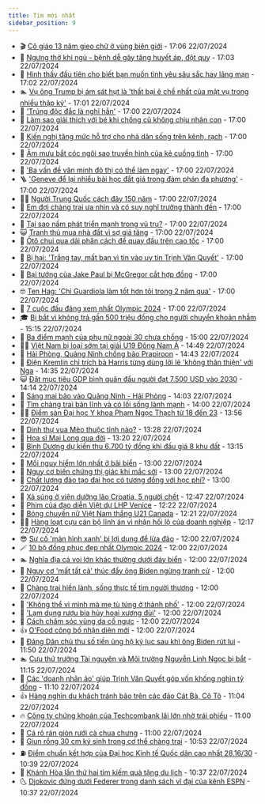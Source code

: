 ```yaml
---
title: Tim mới nhất
sidebar_position: 9
---
```


<!-- vnexpress-tin-moi-nhat:START -->
- 🎬 [Cô giáo 13 năm gieo chữ ở vùng biên giới](https://vnexpress.net/co-giao-13-nam-gieo-chu-o-vung-bien-gioi-4772002.html) - 17:06 22/07/2024
- 🐎 [Ngưng thở khi ngủ - bệnh dễ gây tăng huyết áp, đột quỵ](https://vnexpress.net/ngung-tho-khi-ngu-benh-de-gay-tang-huyet-ap-dot-quy-4772600.html) - 17:03 22/07/2024
- 🦍 [Hình thấy đầu tiên cho biết bạn muốn tình yêu sâu sắc hay lãng mạn](https://vnexpress.net/hinh-thay-dau-tien-cho-biet-ban-muon-tinh-yeu-sau-sac-hay-lang-man-4773017.html) - 17:02 22/07/2024
- 🏊 [Vụ ông Trump bị ám sát hụt là &#39;thất bại ê chề nhất của mật vụ trong nhiều thập kỷ&#39;](https://vnexpress.net/vu-ong-trump-bi-am-sat-hut-la-that-bai-e-che-nhat-cua-mat-vu-trong-nhieu-thap-ky-4773077.html) - 17:01 22/07/2024
- 🎊 [&#39;Trúng độc đắc là nghỉ hẳn&#39;](https://vnexpress.net/trung-doc-dac-la-nghi-han-4773084.html) - 17:00 22/07/2024
- 🎃 [Làm sao giải thích với bé khi chồng cũ không chịu nhận con](https://vnexpress.net/lam-sao-giai-thich-voi-be-khi-chong-cu-khong-chiu-nhan-con-4773075.html) - 17:00 22/07/2024
- 🧰 [Kiến nghị tăng mức hỗ trợ cho nhà dân sống trên kênh, rạch](https://vnexpress.net/kien-nghi-tang-muc-ho-tro-cho-nha-dan-song-tren-kenh-rach-4773069.html) - 17:00 22/07/2024
- 🔭 [Âm mưu bắt cóc ngôi sao truyền hình của kẻ cuồng tình](https://vnexpress.net/am-muu-bat-coc-ngoi-sao-truyen-hinh-cua-ke-cuong-tinh-4773041.html) - 17:00 22/07/2024
- 🫶 [&#39;Ba vấn đề văn minh đô thị có thể làm ngay&#39;](https://vnexpress.net/ba-van-de-van-minh-do-thi-co-the-lam-ngay-4772998.html) - 17:00 22/07/2024
- 🪜 [&#39;Geneve để lại nhiều bài học đắt giá trong đàm phán đa phương&#39;](https://vnexpress.net/geneve-de-lai-nhieu-bai-hoc-dat-gia-trong-dam-phan-da-phuong-4772920.html) - 17:00 22/07/2024
- 👨‍🏫 [Người Trung Quốc cách đây 150 năm](https://vnexpress.net/nguoi-trung-quoc-cach-day-150-nam-4772877.html) - 17:00 22/07/2024
- 🎊 [Em đợi chàng trai ưa nhìn và có suy nghĩ trưởng thành đến](https://vnexpress.net/em-doi-chang-trai-ua-nhin-va-co-suy-nghi-truong-thanh-den-4772818.html) - 17:00 22/07/2024
- 🎊 [Tại sao nấm phát triển mạnh trong vũ trụ?](https://vnexpress.net/tai-sao-nam-phat-trien-manh-trong-vu-tru-4772660.html) - 17:00 22/07/2024
- 😺 [Tranh thủ mua nhà đất vì sợ giá tăng](https://vnexpress.net/tranh-thu-mua-nha-dat-vi-so-gia-tang-4772185.html) - 17:00 22/07/2024
- 🐘 [Ôtô chui qua dải phân cách để quay đầu trên cao tốc](https://vnexpress.net/oto-chui-qua-dai-phan-cach-de-quay-dau-tren-cao-toc-4772912.html) - 17:00 22/07/2024
- 🌁 [Bị hại: &#39;Trắng tay, mất bạn vì tin vào uy tín Trịnh Văn Quyết&#39;](https://vnexpress.net/bi-hai-trang-tay-mat-ban-vi-tin-vao-uy-tin-trinh-van-quyet-4773086.html) - 17:00 22/07/2024
- 🐲 [Bại tướng của Jake Paul bị McGregor cắt hợp đồng](https://vnexpress.net/bai-tuong-cua-jake-paul-bi-mcgregor-cat-hop-dong-4773081.html) - 17:00 22/07/2024
- 🤓 [Ten Hag: &#39;Chỉ Guardiola làm tốt hơn tôi trong 2 năm qua&#39;](https://vnexpress.net/ten-hag-chi-guardiola-lam-tot-hon-toi-trong-2-nam-qua-4773070.html) - 17:00 22/07/2024
- 💪 [7 cuộc đấu đáng xem nhất Olympic 2024](https://vnexpress.net/7-cuoc-dau-dang-xem-nhat-olympic-2024-4773024.html) - 17:00 22/07/2024
- 🎓 [Bị bắt vì không trả gần 500 triệu đồng cho người chuyển khoản nhầm](https://vnexpress.net/chuyen-khoan-nham-4773066.html) - 15:15 22/07/2024
- 🫣 [Ba điểm mạnh của phụ nữ ngoài 30 chưa chồng](https://vnexpress.net/ba-diem-manh-cua-phu-nu-ngoai-30-chua-chong-4772997.html) - 15:00 22/07/2024
- 🧑‍💻 [Việt Nam bị loại sớm tại giải U19 Đông Nam Á](https://vnexpress.net/viet-nam-bi-loai-som-tai-giai-u19-dong-nam-a-4773062.html) - 14:49 22/07/2024
- 🐲 [Hải Phòng, Quảng Ninh chống bão Prapiroon](https://vnexpress.net/hai-phong-quang-ninh-chong-bao-prapiroon-4773038.html) - 14:43 22/07/2024
- 🌝 [Điện Kremlin chỉ trích bà Harris từng dùng lời lẽ &#39;không thân thiện&#39; với Nga](https://vnexpress.net/dien-kremlin-chi-trich-ba-harris-tung-dung-loi-le-khong-than-thien-voi-nga-4773044.html) - 14:35 22/07/2024
- 😺 [Đặt mục tiêu GDP bình quân đầu người đạt 7.500 USD vào 2030](https://vnexpress.net/dat-muc-tieu-gdp-binh-quan-dau-nguoi-dat-7-500-usd-vao-2030-4773049.html) - 14:14 22/07/2024
- 🐎 [Sáng mai bão vào Quảng Ninh - Hải Phòng](https://vnexpress.net/sang-mai-bao-vao-quang-ninh-hai-phong-4773054.html) - 14:03 22/07/2024
- 🎡 [Tìm chàng trai bản lĩnh và có lối sống lành mạnh](https://vnexpress.net/tim-chang-trai-ban-linh-va-co-loi-song-lanh-manh-4772817.html) - 14:00 22/07/2024
- 👨‍🏫 [Điểm sàn Đại học Y khoa Phạm Ngọc Thạch từ 18 đến 23](https://vnexpress.net/diem-san-dai-hoc-y-khoa-pham-ngoc-thach-2024-4773056.html) - 13:56 22/07/2024
- 🦆 [Dinh thự vua Mèo thuộc tỉnh nào?](https://vnexpress.net/dinh-thu-vua-meo-thuoc-tinh-nao-4772180.html) - 13:28 22/07/2024
- 🚦 [Họa sĩ Mai Long qua đời](https://vnexpress.net/hoa-si-mai-long-qua-doi-4773053.html) - 13:20 22/07/2024
- 💫 [Bình Dương dự kiến thu 6.700 tỷ đồng khi đấu giá 8 khu đất](https://vnexpress.net/binh-duong-du-kien-thu-6-700-ty-dong-khi-dau-gia-8-khu-dat-4773046.html) - 13:15 22/07/2024
- 🎉 [Mối nguy hiểm lớn nhất ở bãi biển](https://vnexpress.net/moi-nguy-hiem-lon-nhat-o-bai-bien-4773040.html) - 13:00 22/07/2024
- 🌋 [Nguy cơ biến chứng thị giác khi mắc sởi](https://vnexpress.net/nguy-co-bien-chung-thi-giac-khi-mac-soi-4773004.html) - 13:00 22/07/2024
- 🤖 [Chất lượng đào tạo đại học có tương đồng với học phí?](https://vnexpress.net/chat-luong-dao-tao-dai-hoc-co-tuong-dong-voi-hoc-phi-4771610.html) - 13:00 22/07/2024
- 🦏 [Xả súng ở viện dưỡng lão Croatia, 5 người chết](https://vnexpress.net/xa-sung-o-vien-duong-lao-croatia-5-nguoi-chet-4773042.html) - 12:47 22/07/2024
- 🦩 [Phim của đạo diễn Việt dự LHP Venice](https://vnexpress.net/phim-cua-dao-dien-viet-du-lhp-venice-4772984.html) - 12:22 22/07/2024
- 👺 [Bóng chuyền nữ Việt Nam thắng U21 Canada](https://vnexpress.net/bong-chuyen-nu-viet-nam-thang-u21-canada-4773047.html) - 12:21 22/07/2024
- 🧑‍🏫 [Hàng loạt cựu cán bộ lĩnh án vì nhận hối lộ của doanh nghiệp](https://vnexpress.net/hang-loat-cuu-can-bo-linh-an-vi-nhan-hoi-lo-cua-doanh-nghiep-4773026.html) - 12:17 22/07/2024
- 😎 [Sự cố &#39;màn hình xanh&#39; bị lợi dụng để lừa đảo](https://vnexpress.net/su-co-man-hinh-xanh-bi-loi-dung-de-lua-dao-4772908.html) - 12:00 22/07/2024
- 🪄 [10 bộ đồng phục đẹp nhất Olympic 2024](https://vnexpress.net/10-bo-dong-phuc-dep-nhat-olympic-2024-4772849.html) - 12:00 22/07/2024
- 🏊 [Nghĩa địa cá voi lớn khác thường dưới đáy biển](https://vnexpress.net/nghia-dia-ca-voi-lon-khac-thuong-duoi-day-bien-4772823.html) - 12:00 22/07/2024
- 💃 [Nguy cơ &#39;mất tất cả&#39; thúc đẩy ông Biden ngừng tranh cử](https://vnexpress.net/nguy-co-mat-tat-ca-thuc-day-ong-biden-ngung-tranh-cu-4772678.html) - 12:00 22/07/2024
- 🦆 [Chàng trai hiền lành, sống thực tế tìm người thương](https://vnexpress.net/chang-trai-hien-lanh-song-thuc-te-tim-nguoi-thuong-4762764.html) - 12:00 22/07/2024
- 🎊 [&#39;Không thể vì mình mà mẹ tù túng ở thành phố&#39;](https://vnexpress.net/khong-the-vi-minh-ma-me-tu-tung-o-thanh-pho-4767962.html) - 12:00 22/07/2024
- 👺 [&#39;Lạm dụng rượu bia hủy hoại xương đùi&#39;](https://vnexpress.net/lam-dung-ruou-bia-huy-hoai-xuong-dui-4773008.html) - 12:00 22/07/2024
- 🎡 [Cách chăm sóc vùng da cổ ngực](https://vnexpress.net/cach-cham-soc-vung-da-co-nguc-4772893.html) - 12:00 22/07/2024
- 👍 [O&#39;Food công bố nhận diện mới](https://vnexpress.net/o-food-cong-bo-nhan-dien-moi-4771352.html) - 12:00 22/07/2024
- 🐎 [Đảng Dân chủ thu số tiền ủng hộ kỷ lục sau khi ông Biden rút lui](https://vnexpress.net/dang-dan-chu-thu-so-tien-ung-ho-ky-luc-sau-khi-ong-biden-rut-lui-4773037.html) - 11:50 22/07/2024
- 🏊 [Cựu thứ trưởng Tài nguyên và Môi trường Nguyễn Linh Ngọc bị bắt](https://vnexpress.net/cuu-thu-truong-tai-nguyen-va-moi-truong-nguyen-linh-ngoc-bi-bat-4773035.html) - 11:15 22/07/2024
- 🦩 [Các &#39;doanh nhân ảo&#39; giúp Trịnh Văn Quyết góp vốn khống nghìn tỷ đồng](https://vnexpress.net/cac-doanh-nhan-ao-giup-trinh-van-quyet-gop-von-khong-nghin-ty-dong-4772868.html) - 11:10 22/07/2024
- 👍 [Hàng nghìn du khách tránh bão trên các đảo Cát Bà, Cô Tô](https://vnexpress.net/hang-nghin-du-khach-tranh-bao-tren-cac-dao-cat-ba-co-to-4773018.html) - 11:04 22/07/2024
- 🔥 [Công ty chứng khoán của Techcombank lãi lớn nhờ trái phiếu](https://vnexpress.net/cong-ty-chung-khoan-cua-techcombank-lai-lon-nho-trai-phieu-4772934.html) - 11:00 22/07/2024
- 💄 [Cá rô rán giòn rưới cà chua chưng](https://vnexpress.net/ca-ro-ran-gion-ruoi-ca-chua-chung-4772970.html) - 11:00 22/07/2024
- 🤡 [Giun rồng 30 cm ký sinh trong cơ thể chàng trai](https://vnexpress.net/giun-rong-30-cm-ky-sinh-trong-co-the-chang-trai-4772831.html) - 10:53 22/07/2024
- ⛽️ [Điểm chuẩn kết hợp của Đại học Kinh tế Quốc dân cao nhất 28,16/30](https://vnexpress.net/diem-chuan-ket-hop-cua-dai-hoc-kinh-te-quoc-dan-cao-nhat-28-16-30-4772890.html) - 10:39 22/07/2024
- 🚀 [Khánh Hòa lần thứ hai tìm kiếm quà tặng du lịch](https://vnexpress.net/khanh-hoa-lan-thu-hai-tim-kiem-qua-tang-du-lich-4772869.html) - 10:37 22/07/2024
- 🌜 [Djokovic đứng dưới Federer trong danh sách vĩ đại của kênh ESPN](https://vnexpress.net/djokovic-dung-duoi-federer-trong-danh-sach-vi-dai-cua-kenh-espn-4772935.html) - 10:37 22/07/2024<!-- vnexpress-tin-moi-nhat:END -->
